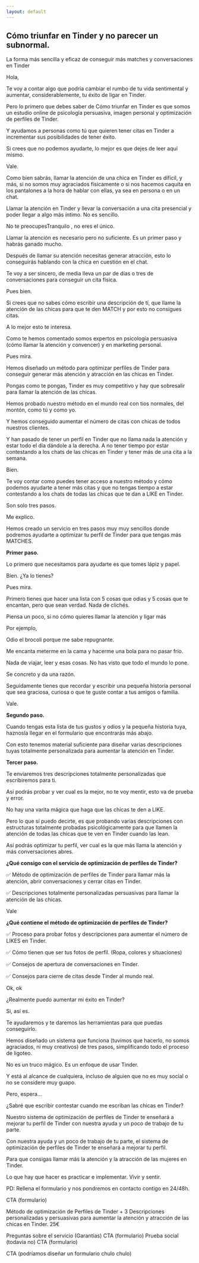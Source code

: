 ```yaml
---
layout: default
---
```


## Cómo triunfar en Tinder y no parecer un subnormal. 

La forma más sencilla y eficaz de conseguir más matches y conversaciones en Tinder
 
Hola,

Te voy a contar algo que podría cambiar el rumbo de tu vida sentimental y aumentar, considerablemente, tu éxito de ligar en Tinder. 

Pero lo primero que debes saber de Cómo triunfar en Tinder es que somos un estudio online de psicología persuasiva, imagen personal y optimización de perfiles de Tinder. 

Y ayudamos a personas como tú que quieren tener citas en Tinder a incrementar sus posibilidades de tener éxito.

Si crees que no podemos ayudarte, lo mejor es que dejes de leer aquí mismo.

Vale.

Como bien sabrás, llamar la atención de una chica en Tinder es difícil, y más, si no somos muy agraciados físicamente o si nos hacemos caquita en los pantalones a la hora de hablar con ellas, ya sea en persona o en un chat.

Llamar la atención en Tinder y llevar la conversación a una cita presencial y  poder llegar a algo más íntimo. No es sencillo.
 
No te preocupesTranquilo , no eres el único. 

Llamar la atención es necesario pero no suficiente. Es un primer paso y habrás ganado mucho.

Después de llamar su atención necesitas generar atracción, esto lo conseguirás hablando con la chica en cuestión en el chat.

Te voy a ser sincero, de media lleva un par de días o tres de conversaciones para conseguir un cita física.

Pues bien.

Si crees que no sabes cómo escribir una descripción de tí, que llame la atención de las chicas para que te den MATCH y por esto no consigues citas.

A lo mejor esto te interesa.

Como te hemos comentado somos expertos en psicología persuasiva (cómo llamar la atención y convencer) y en marketing personal. 

Pues mira.

Hemos diseñado un método para optimizar perfiles de Tinder para conseguir generar más atención y atracción en las chicas en Tinder.

Pongas como te pongas, Tinder es muy competitivo y hay que sobresalir para llamar la atención de las chicas.

Hemos probado nuestro método en el mundo real con tios normales, del montón, como tú y como yo. 

Y hemos conseguido aumentar el número de citas con chicas de todos nuestros clientes.

Y han pasado de tener un perfil en Tinder que no llama nada la atención y estar todo el día dándole a la derecha. A no tener tiempo por estar contestando a los chats de las chicas en Tinder y tener más de una cita a la semana.

Bien.

Te voy contar como puedes tener acceso a nuestro método y cómo podemos ayudarte a tener más citas y que no tengas tiempo a estar contestando a los chats de todas las chicas que te dan a LIKE en Tinder.

Son solo tres pasos.

Me explico.

Hemos creado un servicio en tres pasos muy muy sencillos donde podremos ayudarte a optimizar tu perfil de Tinder para que tengas más MATCHES.

**Primer paso.**

Lo primero que necesitamos para ayudarte es que tomes lápiz y papel.

Bien. ¿Ya lo tienes?

Pues mira. 

Primero tienes que hacer una lista con 5 cosas que odias y 5 cosas que te encantan, pero que sean verdad. Nada de clichés.

Piensa un poco, si no cómo quieres llamar la atención y ligar más 

Por ejemplo,

Odio el brocoli porque me sabe repugnante.

Me encanta meterme en la cama y hacerme una bola para no pasar frío.

Nada de viajar, leer y esas cosas. No has visto que todo el mundo lo pone.

Se concreto y da una razón.

Seguidamente tienes que recordar y escribir una pequeña historia personal que sea graciosa, curiosa o que te guste contar a tus amigos o familia.

Vale.

**Segundo paso.**

Cuando tengas esta lista de tus gustos y odios y la pequeña historia tuya, haznosla llegar en el formulario que encontrarás más abajo.

Con esto tenemos material suficiente para diseñar varias descripciones tuyas totalmente personalizada para aumentar la atención en Tinder.

**Tercer paso.**

Te enviaremos tres descripciones totalmente personalizadas que escribiremos para ti.

Así podrás probar y ver cual es la mejor, no te voy mentir, esto va de prueba y error. 

No hay una varita mágica que haga que las chicas te den a LIKE. 

Pero lo que sí puedo decirte, es que probando varias descripciones con estructuras totalmente probadas psicológicamente para que llamen la atención de todas las chicas que te ven en Tinder cuando las lean.

Así podrás optimizar tu perfil, ver cual es la que más llama la atención y más conversaciones abres.

**¿Qué consigo con el servicio de optimización de perfiles de Tinder?**

✅ Método de optimización de perfiles de Tinder para llamar más la atención, abrir conversaciones y cerrar citas en Tinder.

✅ Descripciones totalmente personalizadas persuasivas para llamar la atención de las chicas.

Vale

**¿Qué contiene el método de optimización de perfiles de Tinder?**

✅ Proceso para probar fotos y descripciones para aumentar el número de LIKES en Tinder.

✅ Cómo tienen que ser tus fotos de perfil. (Ropa, colores y situaciones) 

✅ Consejos de apertura de conversaciones en Tinder.

✅ Consejos para cierre de citas desde Tinder al mundo real.

Ok, ok

¿Realmente puedo aumentar mi éxito en Tinder?

Si, así es.

Te ayudaremos y te daremos las herramientas para que puedas conseguirlo.

Hemos diseñado un sistema que funciona (tuvimos que hacerlo, no somos agraciados, ni muy creativos) de tres pasos, simplificando todo el proceso de ligoteo.

No es un truco mágico. Es un enfoque de usar Tinder.

Y está al alcance de cualquiera, incluso de alguien que no es muy social o no se considere muy guapo.

Pero, espera…

¿Sabré que escribir contestar cuando me escriban las chicas en Tinder?

Nuestro sistema de optimización de perfiles de Tinder te enseñará a mejorar tu perfil de Tinder con nuestra ayuda y un poco de trabajo de tu parte. 

Con nuestra ayuda y un poco de trabajo de tu parte, el sistema de optimización de perfiles de Tinder te enseñará a mejorar tu perfil.

Para que consigas llamar más la atención y la atracción de las mujeres en Tinder.

Lo que hay que hacer es practicar e implementar. Vivir y sentir.

PD: Rellena el formulario y nos pondremos en contacto contigo en 24/48h. 

CTA (formulario)

Método de optimización de Perfiles de Tinder + 3 Descripciones personalizadas y persuasivas para aumentar la atención y atracción de las chicas en Tinder. 
25€

Preguntas sobre el servicio (Garantías)
CTA (formulario)
Prueba social (todavía no)
CTA (formulario)
 
CTA (podríamos diseñar un formulario chulo chulo)
